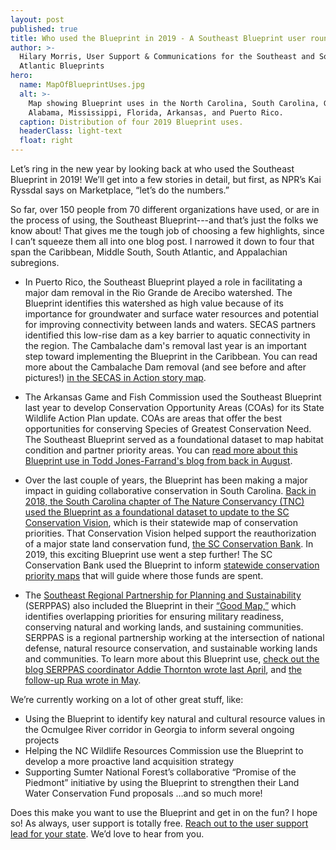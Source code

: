 ```yaml
---
layout: post
published: true
title: Who used the Blueprint in 2019 - A Southeast Blueprint user roundup
author: >-
  Hilary Morris, User Support & Communications for the Southeast and South
  Atlantic Blueprints
hero:
  name: MapOfBlueprintUses.jpg
  alt: >-
    Map showing Blueprint uses in the North Carolina, South Carolina, Georgia,
    Alabama, Mississippi, Florida, Arkansas, and Puerto Rico.
  caption: Distribution of four 2019 Blueprint uses.
  headerClass: light-text
  float: right
---
```

Let’s ring in the new year by looking back at who used the Southeast Blueprint in 2019! We’ll get into a few stories in detail, but first, as NPR’s Kai Ryssdal says on Marketplace, “let’s do the numbers.”

So far, over 150 people from 70 different organizations have used, or are in the process of using, the Southeast Blueprint---and that’s just the folks we know about! That gives me the tough job of choosing a few highlights, since I can’t squeeze them all into one blog post. I narrowed it down to four that span the Caribbean, Middle South, South Atlantic, and Appalachian subregions. <!--more-->

- In Puerto Rico, the Southeast Blueprint played a role in facilitating a major dam removal in the Rio Grande de Arecibo watershed. The Blueprint identifies this watershed as high value because of its importance for groundwater and surface water resources and potential for improving connectivity between lands and waters. SECAS partners identified this low-rise dam as a key barrier to aquatic connectivity in the region. The Cambalache dam's removal last year is an important step toward implementing the Blueprint in the Caribbean. You can read more about the Cambalache Dam removal (and see before and after pictures!) [in the SECAS in Action story map](https://secassoutheast.org/story-map).

- The Arkansas Game and Fish Commission used the Southeast Blueprint last year to develop Conservation Opportunity Areas (COAs) for its State Wildlife Action Plan update. COAs are areas that offer the best opportunities for conserving Species of Greatest Conservation Need. The Southeast Blueprint served as a foundational dataset to map habitat condition and partner priority areas. You can [read more about this Blueprint use in Todd Jones-Farrand's blog from back in August](https://secassoutheast.org/2019/08/27/Arkansas-Game-and-Fish-Commission-drafts-Conservation-Opportunity-Areas-using-the-Southeast-Blueprint.html).

- Over the last couple of years, the Blueprint has been making a major impact in guiding collaborative conservation in South Carolina. [Back in 2018, the South Carolina chapter of The Nature Conservancy (TNC) used the Blueprint as a foundational dataset to update to the SC Conservation Vision](https://www.southatlanticlcc.org/2018/08/29/the-nature-conservancy-in-south-carolina-uses-the-southeast-blueprint-to-identify-their-statewide-priorities/), which is their statewide map of conservation priorities. That Conservation Vision helped support the reauthorization of a major state land conservation fund, [the SC Conservation Bank](https://sccbank.sc.gov/). In 2019, this exciting Blueprint use went a step further! The SC Conservation Bank used the Blueprint to inform [statewide conservation priority maps](https://sccbank.sc.gov/sites/default/files/Documents/SCCB_Priority_Mapping_Report_June2019_opt.pdf) that will guide where those funds are spent. 

- The [Southeast Regional Partnership for Planning and Sustainability](https://serppas.org/) (SERPPAS) also included the Blueprint in their [“Good Map,”](https://serppas.org/maps/) which identifies overlapping priorities for ensuring military readiness, conserving natural and working lands, and sustaining communities. SERPPAS is a regional partnership working at the intersection of national defense, natural resource conservation, and sustainable working lands and communities. To learn more about this Blueprint use, [check out the blog SERPPAS coordinator Addie Thornton wrote last April](https://secassoutheast.org/2019/04/15/Developing-the-Good-Map-for-the-Southeast-Regional-Partnership-for-Planning-and-Sustainability.html), and [the follow-up Rua wrote in May](https://secassoutheast.org/2019/05/08/Improving-the-Blueprint-and-user-support-through-the-SERPPAS-Good-Map.html).

We’re currently working on a lot of other great stuff, like:

- Using the Blueprint to identify key natural and cultural resource values in the Ocmulgee River corridor in Georgia to inform several ongoing projects
- Helping the NC Wildlife Resources Commission use the Blueprint to develop a more proactive land acquisition strategy
- Supporting Sumter National Forest’s collaborative “Promise of the Piedmont” initiative by using the Blueprint to strengthen their Land Water Conservation Fund proposals
…and so much more!

Does this make you want to use the Blueprint and get in on the fun? I hope so! As always, user support is totally free. [Reach out to the user support lead for your state](https://secassoutheast.org/contact). We’d love to hear from you.
